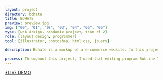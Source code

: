 ```yaml
---
layout: project
directory: bohate
title: BOHATE
preview: preview.jpg
img: ["00", "01", "02", "03", "04", "05", "06"]
type: [web design, acadamic project, team of 2]
role: [layout design, programmer]
tool: [illustrator, photoshop, html+css, jquery]

description: Bohate is a mockup of a e-commerce website. In this project, me and my teammate were asked to design a website for a local boat business. The website is coded using basic HTML and CSS with several jQuery plugins. In order to provide optimal viewing experience, the entire website is responsive and can be adapted to any mobile devices.

process: Throughout this project, I used text editing program Subline Text to code the entire website. It reinforced my knowledge of HTML and CSS. I also learned basic use of Javascript and jQuery library. jQuery plugins were implemented within the website. The layout of the website is a combination of fluid layout and elastic page design. The mix of two design approaches enhanced the browsing experience across different platforms.
---
```


<a class="content-link resume-download" href="/bohate/" target="_blank"><span>\*</span>LIVE DEMO</a>